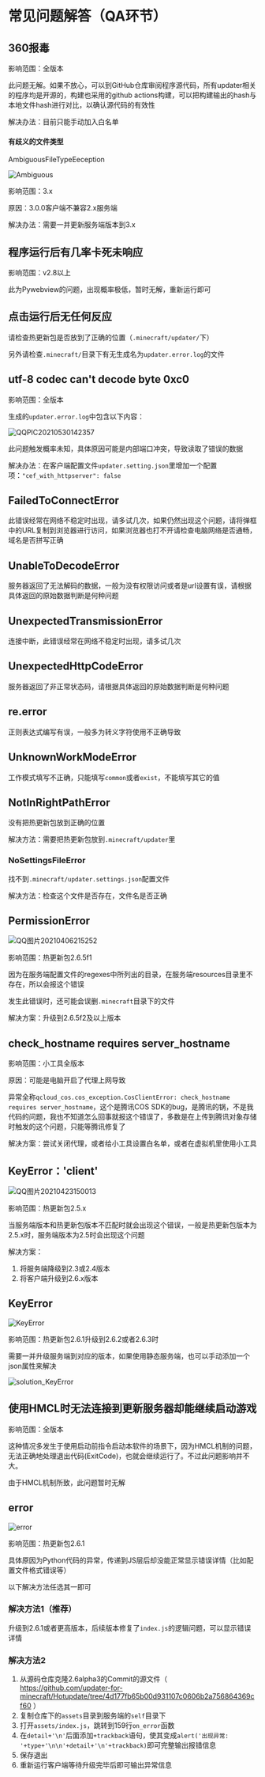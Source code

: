 # 常见问题解答（QA环节）

## 360报毒

影响范围：全版本

此问题无解。如果不放心，可以到GitHub仓库审阅程序源代码，所有updater相关的程序均是开源的，构建也采用的github actions构建，可以把构建输出的hash与本地文件hash进行对比，以确认源代码的有效性

解决办法：目前只能手动加入白名单

#### 有歧义的文件类型

AmbiguousFileTypeEeception

![Ambiguous](FAQ.assets/Ambiguous.png)

影响范围：3.x

原因：3.0.0客户端不兼容2.x服务端

解决办法：需要一并更新服务端版本到3.x

## 程序运行后有几率卡死未响应

影响范围：v2.8以上

此为Pywebview的问题，出现概率极低，暂时无解，重新运行即可

## 点击运行后无任何反应

请检查热更新包是否放到了正确的位置（`.minecraft/updater/`下）

另外请检查`.minecraft/`目录下有无生成名为`updater.error.log`的文件

## utf-8 codec can't decode byte 0xc0

影响范围：全版本

生成的`updater.error.log`中包含以下内容：

![QQPIC20210530142357](FAQ.assets/QQPIC20210530142357.png)

此问题触发概率未知，具体原因可能是内部端口冲突，导致读取了错误的数据

解决办法：在客户端配置文件`updater.setting.json`里增加一个配置项：`"cef_with_httpserver": false`

## FailedToConnectError

此错误经常在网络不稳定时出现，请多试几次，如果仍然出现这个问题，请将弹框中的URL复制到浏览器进行访问，如果浏览器也打不开请检查电脑网络是否通畅，域名是否拼写正确

## UnableToDecodeError

服务器返回了无法解码的数据，一般为没有权限访问或者是url设置有误，请根据具体返回的原始数据判断是何种问题

## UnexpectedTransmissionError

连接中断，此错误经常在网络不稳定时出现，请多试几次

## UnexpectedHttpCodeError

服务器返回了非正常状态码，请根据具体返回的原始数据判断是何种问题

## re.error

正则表达式编写有误，一般多为转义字符使用不正确导致

## UnknownWorkModeError

工作模式填写不正确，只能填写`common`或者`exist`，不能填写其它的值

## NotInRightPathError

没有把热更新包放到正确的位置

解决方法：需要把热更新包放到`.minecraft/updater`里

### NoSettingsFileError

找不到`.minecraft/updater.settings.json`配置文件

解决方法：检查这个文件是否存在，文件名是否正确

## PermissionError

![QQ图片20210406215252](FAQ.assets/QQ图片20210406215252.jpg)

影响范围：热更新包2.6.5f1

因为在服务端配置文件的regexes中所列出的目录，在服务端resources目录里不存在，所以会报这个错误

发生此错误时，还可能会误删`.minecraft`目录下的文件

解决方案：升级到2.6.5f2及以上版本

## check_hostname requires server_hostname

影响范围：小工具全版本

原因：可能是电脑开启了代理上网导致

异常全称`qcloud_cos.cos_exception.CosClientError: check_hostname requires server_hostname`，这个是腾讯COS SDK的bug，是腾讯的锅，不是我代码的问题，我也不知道怎么回事就报这个错误了，多数是在上传到腾讯对象存储时触发的这个问题，只能等腾讯修复了

解决方案：尝试关闭代理，或者给小工具设置白名单，或者在虚拟机里使用小工具

## KeyError：'client'

![QQ图片20210423150013](FAQ.assets/QQ图片20210423150013.jpg)

影响范围：热更新包2.5.x

当服务端版本和热更新包版本不匹配时就会出现这个错误，一般是热更新包版本为2.5.x时，服务端版本为2.5时会出现这个问题

解决方案：

1. 将服务端降级到2.3或2.4版本
2. 将客户端升级到2.6.x版本

## KeyError

![KeyError](FAQ.assets/KeyError.png)

影响范围：热更新包2.6.1升级到2.6.2或者2.6.3时

需要一并升级服务端到对应的版本，如果使用静态服务端，也可以手动添加一个json属性来解决

![solution_KeyError](FAQ.assets/solution_KeyError.png)

## 使用HMCL时无法连接到更新服务器却能继续启动游戏

影响范围：全版本

这种情况多发生于使用启动前指令启动本软件的场景下，因为HMCL机制的问题，无法正确地处理退出代码(ExitCode)，也就会继续运行了。不过此问题影响并不大。

由于HMCL机制所致，此问题暂时无解

## error

![error](FAQ.assets/error.png)

影响范围：热更新包2.6.1

具体原因为Python代码的异常，传递到JS层后却没能正常显示错误详情（比如配置文件格式错误等）

以下解决方法任选其一即可

### 解决方法1（推荐）

升级到2.6.1或者更高版本，后续版本修复了`index.js`的逻辑问题，可以显示错误详情

### 解决方法2

1. 从源码仓库克隆2.6alpha3的Commit的源文件（ https://github.com/updater-for-minecraft/Hotupdate/tree/4d177fb65b00d931107c0606b2a756864369cf60 ）
2. 复制仓库下的`assets`目录到服务端的`self`目录下
3. 打开`assets/index.js`，跳转到159行`on_error`函数
4. 在`detail+'\n'`后面添加`+trackback`语句，使其变成`alert('出现异常: '+type+'\n\n'+detail+'\n'+trackback)`即可完整输出报错信息
5. 保存退出
6. 重新运行客户端等待升级完毕后即可输出异常信息